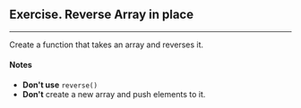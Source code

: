 ## Exercise. Reverse Array in place

---

Create a function that takes an array and reverses it.

#### Notes

- **Don't use** `reverse()`
- **Don't** create a new array and push elements to it.
